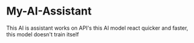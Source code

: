 # My-AI-Assistant
This AI is assistant works on API's this AI model react quicker and faster, this model doesn't train itself
